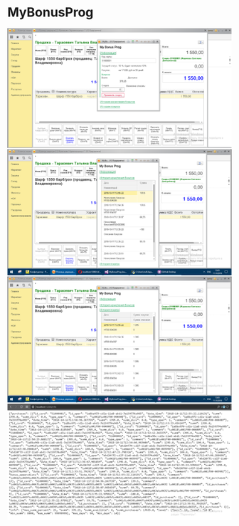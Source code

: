 # MyBonusProg
![Image alt](https://github.com/dmarenin/MyBonusProg/blob/master/img/1.png)
![Image alt](https://github.com/dmarenin/MyBonusProg/blob/master/img/2.png)
![Image alt](https://github.com/dmarenin/MyBonusProg/blob/master/img/3.png)
![Image alt](https://github.com/dmarenin/MyBonusProg/blob/master/img/4.png)